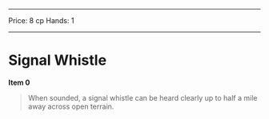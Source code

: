 
---
Price: 8 cp
Hands: 1


---

# Signal Whistle

**Item 0**

> When sounded, a signal whistle can be heard clearly up to half a mile away across open terrain.
